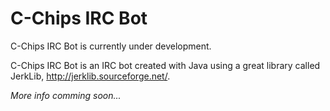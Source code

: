C-Chips IRC Bot
===============

C-Chips IRC Bot is currently under development.

C-Chips IRC Bot is an IRC bot created with Java using a great library called JerkLib, http://jerklib.sourceforge.net/.

*More info comming soon...*
